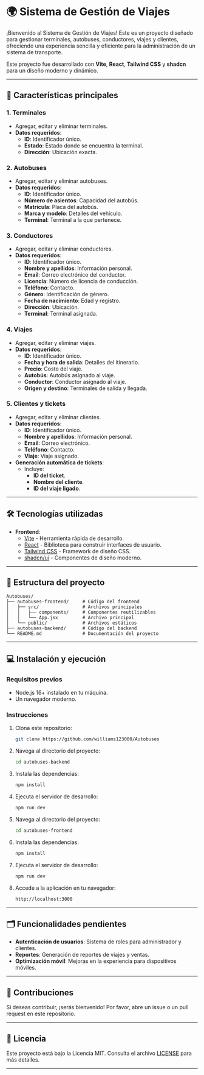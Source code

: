 # 🌍 Sistema de Gestión de Viajes

¡Bienvenido al Sistema de Gestión de Viajes! Este es un proyecto diseñado para gestionar terminales, autobuses, conductores, viajes y clientes, ofreciendo una experiencia sencilla y eficiente para la administración de un sistema de transporte.

Este proyecto fue desarrollado con **Vite**, **React**, **Tailwind CSS** y **shadcn** para un diseño moderno y dinámico.

---

## 🚀 Características principales

### **1. Terminales**
- Agregar, editar y eliminar terminales.
- **Datos requeridos**:
  - **ID**: Identificador único.
  - **Estado**: Estado donde se encuentra la terminal.
  - **Dirección**: Ubicación exacta.

### **2. Autobuses**
- Agregar, editar y eliminar autobuses.
- **Datos requeridos**:
  - **ID**: Identificador único.
  - **Número de asientos**: Capacidad del autobús.
  - **Matrícula**: Placa del autobús.
  - **Marca y modelo**: Detalles del vehículo.
  - **Terminal**: Terminal a la que pertenece.

### **3. Conductores**
- Agregar, editar y eliminar conductores.
- **Datos requeridos**:
  - **ID**: Identificador único.
  - **Nombre y apellidos**: Información personal.
  - **Email**: Correo electrónico del conductor.
  - **Licencia**: Número de licencia de conducción.
  - **Teléfono**: Contacto.
  - **Género**: Identificación de género.
  - **Fecha de nacimiento**: Edad y registro.
  - **Dirección**: Ubicación.
  - **Terminal**: Terminal asignada.

### **4. Viajes**
- Agregar, editar y eliminar viajes.
- **Datos requeridos**:
  - **ID**: Identificador único.
  - **Fecha y hora de salida**: Detalles del itinerario.
  - **Precio**: Costo del viaje.
  - **Autobús**: Autobús asignado al viaje.
  - **Conductor**: Conductor asignado al viaje.
  - **Origen y destino**: Terminales de salida y llegada.

### **5. Clientes y tickets**
- Agregar, editar y eliminar clientes.
- **Datos requeridos**:
  - **ID**: Identificador único.
  - **Nombre y apellidos**: Información personal.
  - **Email**: Correo electrónico.
  - **Teléfono**: Contacto.
  - **Viaje**: Viaje asignado.
- **Generación automática de tickets**:
  - Incluye:
    - **ID del ticket**.
    - **Nombre del cliente**.
    - **ID del viaje ligado**.

---

## 🛠️ Tecnologías utilizadas
- **Frontend**:
  - [Vite](https://vitejs.dev/) - Herramienta rápida de desarrollo.
  - [React](https://react.dev/) - Biblioteca para construir interfaces de usuario.
  - [Tailwind CSS](https://tailwindcss.com/) - Framework de diseño CSS.
  - [shadcn/ui](https://ui.shadcn.com/) - Componentes de diseño moderno.
  
---

## 📂 Estructura del proyecto

```plaintext
Autobuses/
├── autobuses-frontend/     # Código del frontend
│   ├── src/                # Archivos principales
│   │   ├── components/     # Componentes reutilizables
│   │   └── App.jsx         # Archivo principal
│   └── public/             # Archivos estáticos
├── autobuses-backend/      # Código del backend
└── README.md               # Documentación del proyecto
```

---

## 💻 Instalación y ejecución

### **Requisitos previos**
- Node.js 16+ instalado en tu máquina.
- Un navegador moderno.

### **Instrucciones**
1. Clona este repositorio:
   ```bash
   git clone https://github.com/williams123000/Autobuses
   ```
2. Navega al directorio del proyecto:
   ```bash
   cd autobuses-backend
   ```
3. Instala las dependencias:
   ```bash
   npm install
   ```
4. Ejecuta el servidor de desarrollo:
   ```bash
   npm run dev
   ```
5. Navega al directorio del proyecto:
   ```bash
   cd autobuses-frontend
   ```
6. Instala las dependencias:
   ```bash
   npm install
   ```
7. Ejecuta el servidor de desarrollo:
   ```bash
   npm run dev
   ```
8. Accede a la aplicación en tu navegador:
   ```
   http://localhost:3000
   ```

---

## 🗂️ Funcionalidades pendientes
- **Autenticación de usuarios**: Sistema de roles para administrador y clientes.
- **Reportes**: Generación de reportes de viajes y ventas.
- **Optimización móvil**: Mejoras en la experiencia para dispositivos móviles.

---

## 🤝 Contribuciones
Si deseas contribuir, ¡serás bienvenido! Por favor, abre un issue o un pull request en este repositorio.

---

## 📄 Licencia
Este proyecto está bajo la Licencia MIT. Consulta el archivo [LICENSE](./LICENSE) para más detalles.

---
